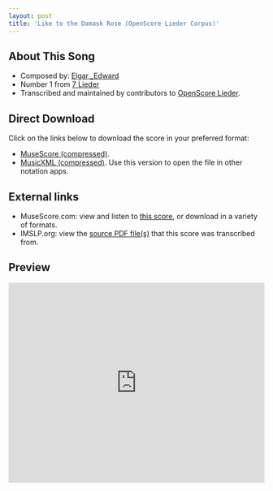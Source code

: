 ```yaml
---
layout: post
title: 'Like to the Damask Rose (OpenScore Lieder Corpus)'
---
```


## About This Song

- Composed by: [Elgar,_Edward](https://fourscoreandmore.org/openscore/lieder/Elgar,_Edward)
- Number 1 from [7 Lieder](https://fourscoreandmore.org/openscore/lieder/Elgar,_Edward/7_Lieder)
- Transcribed and maintained by contributors to [OpenScore Lieder].

[OpenScore Lieder]: https://musescore.com/openscore-lieder-corpus

## Direct Download

Click on the links below to download the score in your preferred format:
- [MuseScore (compressed)](https://github.com/openscore/lieder/blob/main/scores/Elgar,_Edward/7_Lieder/1_Like_to_the_Damask_Rose/lc6236149.mscz?raw=true).
- [MusicXML (compressed)](https://github.com/openscore/lieder/blob/main/scores/Elgar,_Edward/7_Lieder/1_Like_to_the_Damask_Rose/lc6236149.mxl?raw=true). Use this version to open the file in other notation apps.

## External links

- MuseScore.com: view and listen to [this score][MuseScore], or download in a variety of formats.
- IMSLP.org: view the [source PDF file(s)][IMSLP] that this score was transcribed from.

[MuseScore]: https://musescore.com/score/6236149
[IMSLP]: https://imslp.org/wiki/Special:ReverseLookup/556602

## Preview

<iframe width="100%" height="394" src="https://musescore.com/openscore-lieder-corpus/scores/6236149/embed" frameborder="0" allowfullscreen allow="autoplay; fullscreen"></iframe>
